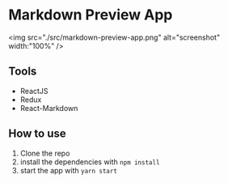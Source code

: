 # Markdown Preview App

<img src="./src/markdown-preview-app.png" alt="screenshot" width:"100%" />

## Tools

- ReactJS
- Redux
- React-Markdown

## How to use

1. Clone the repo
2. install the dependencies with `npm install`
3. start the app with `yarn start`
